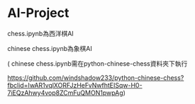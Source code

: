 # AI-Project

chess.ipynb為西洋棋AI

chinese chess.ipynb為象棋AI

( chinese chess.ipynb需在python-chinese-chess資料夾下執行

  https://github.com/windshadow233/python-chinese-chess?fbclid=IwAR1vqlXORFJzHeFvNwfhtEISqw-H0-7iEQzAhwy4vop8ZCmFuQMON1pwpAg)

